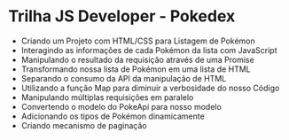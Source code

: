# Trilha JS Developer - Pokedex
- Criando um Projeto com HTML/CSS para Listagem de Pokémon
- Interagindo as informações de cada Pokémon da lista com JavaScript
- Manipulando o resultado da requisição através de uma Promise
- Transformando nossa lista de Pokémon em uma lista de HTML
- Separando o consumo da API da manipulação de HTML
- Utilizando a função Map para diminuir a verbosidade do nosso Código
- Manipulando múltiplas requisições em paralelo
- Convertendo o modelo do PokeApi para nosso modelo
- Adicionando os tipos de Pokémon dinamicamente
- Criando mecanismo de paginação

